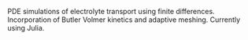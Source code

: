 PDE simulations of electrolyte transport using finite differences. Incorporation of Butler Volmer kinetics and adaptive meshing.
Currently using Julia.
